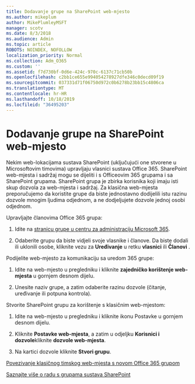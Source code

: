 ```yaml
---
title: Dodavanje grupe na SharePoint web-mjesto
ms.author: mikeplum
author: MikePlumleyMSFT
manager: scotv
ms.date: 8/3/2018
ms.audience: Admin
ms.topic: article
ROBOTS: NOINDEX, NOFOLLOW
localization_priority: Normal
ms.collection: Adm_O365
ms.custom: ''
ms.assetid: f7d730bf-0d6e-424c-970c-6137c71cb50b
ms.openlocfilehash: c2bb1ce655e994054278927dfe346c0decd09f19
ms.sourcegitcommit: 037331d71f06750d972c0b6278b23bb15c4806ca
ms.translationtype: MT
ms.contentlocale: hr-HR
ms.lasthandoff: 10/18/2019
ms.locfileid: "36495203"
---
```

# <a name="add-a-group-to-a-sharepoint-site"></a>Dodavanje grupe na SharePoint web-mjesto

Nekim web-lokacijama sustava SharePoint (uključujući one stvorene u Microsoftovim timovima) upravljaju vlasnici sustava Office 365. SharePoint web-mjesta i sadržaj mogu se dijeliti i s Officeovim 365 grupama i sa SharePoint grupama. SharePoint grupa je zbirka korisnika koji imaju isti skup dozvola za web-mjesta i sadržaj. Za klasična web-mjesta preporučujemo da koristite grupe da biste jednostavno dodijelili istu razinu dozvole mnogim ljudima odjednom, a ne dodjeljujete dozvole jednoj osobi odjednom.
  
Upravljajte članovima Office 365 grupa:
  
1. Idite na [stranicu grupe u centru za administraciju Microsoft 365](https://portal.office.com/adminportal/home#/groups).
    
2. Odaberite grupu da biste vidjeli svoje vlasnike i članove. Da biste dodali ili uklonili osobe, kliknite vezu za **Uređivanje** u retku **vlasnici** ili **Članovi** . 
    
Podijelite web-mjesto za komunikaciju sa uredom 365 grupe:
  
1. Idite na web-mjesto u pregledniku i kliknite **zajedničko korištenje web-mjesta** u gornjem desnom dijelu. 
    
2. Unesite naziv grupe, a zatim odaberite razinu dozvole (čitanje, uređivanje ili potpuna kontrola).
    
Stvorite SharePoint grupu za korištenje s klasičnim web-mjestom:
  
1. Idite na web-mjesto u pregledniku i kliknite ikonu Postavke u gornjem desnom dijelu.
    
2. Kliknite **Postavke web-mjesta**, a zatim u odjeljku **Korisnici i dozvole**kliknite **dozvole web-mjesta**.
    
3. Na kartici dozvole kliknite **Stvori grupu**.
    
[Povezivanje klasičnog timskog web-mjesta s novom Office 365 grupom](https://go.microsoft.com/fwlink/?linkid=2008654)
  
[Saznajte više o radu s grupama sustava SharePoint](https://go.microsoft.com/fwlink/?linkid=874658)
  

